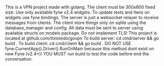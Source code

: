 This is a VPN project made with golang.
The client must be 300x600 fixed size.
Use only available fyne v2.4 widgets.
To update texts and itens on widgets use fyne bindings.
The server is just a websocket relayer to receive messages from clients.
The client store things only on sqlite using the database_manager and config.
All data must be sent to server using available structs on models package.
Do not implement TLS!
This project is located at github.com/itxtoledo/govpn
To build server: cd cmd/server && go build .
To build client: cd cmd/client && go build .
DO NOT USE fyne.CurrentApp().Driver().RunOnMain because this method dont exist on new Fyne (v2.4+)!
YOU MUST run build to test the code before end the conversation.